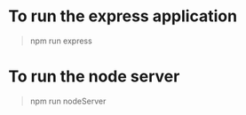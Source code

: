 # To run the express application
  > npm run express

# To run the node server
  > npm run nodeServer